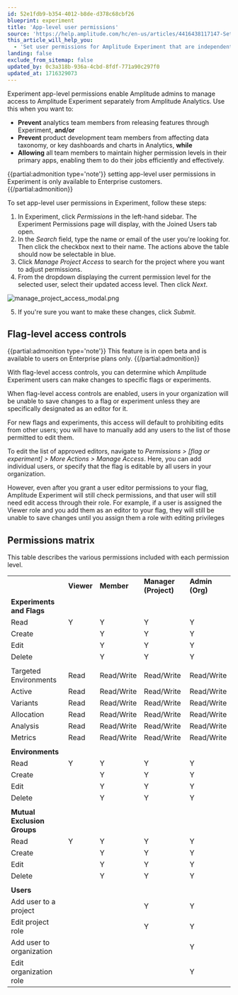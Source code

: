 ```yaml
---
id: 52e1fdb9-b354-4012-b8de-d378c68cbf26
blueprint: experiment
title: 'App-level user permissions'
source: 'https://help.amplitude.com/hc/en-us/articles/4416438117147-Set-app-level-user-permissions-in-Experiment'
this_article_will_help_you:
  - 'Set user permissions for Amplitude Experiment that are independent of and separate from those used in Amplitude Analytics'
landing: false
exclude_from_sitemap: false
updated_by: 0c3a318b-936a-4cbd-8fdf-771a90c297f0
updated_at: 1716329073
---
```

Experiment app-level permissions enable Amplitude admins to manage access to Amplitude Experiment separately from Amplitude Analytics. Use this when you want to:

* **Prevent** analytics team members from releasing features through Experiment, **and/or**
* **Prevent** product development team members from affecting data taxonomy, or key dashboards and charts in Analytics, **while**
* **Allowing** all team members to maintain higher permission levels in their primary apps, enabling them to do their jobs efficiently and effectively.

{{partial:admonition type='note'}}
 setting app-level user permissions in Experiment is only available to Enterprise customers. 
{{/partial:admonition}}

To set app-level user permissions in Experiment, follow these steps:

1. In Experiment, click *Permissions* in the left-hand sidebar. The Experiment Permissions page will display, with the Joined Users tab open.
2. In the *Search* field, type the name or email of the user you're looking for. Then click the checkbox next to their name. The actions above the table should now be selectable in blue.
3. Click *Manage Project Access* to search for the project where you want to adjust permissions.
4. From the dropdown displaying the current permission level for the selected user, select their updated access level. Then click *Next*.  
  
![manage_project_access_modal.png](/output/img/experiment/manage-project-access-modal-png.png)

5. If you're sure you want to make these changes, click *Submit*.

## Flag-level access controls

{{partial:admonition type='note'}}
This feature is in open beta and is available to users on Enterprise plans only.
{{/partial:admonition}}

With flag-level access controls, you can determine which Amplitude Experiment users can make changes to specific flags or experiments. 

When flag-level access controls are enabled, users in your organization will be unable to save changes to a flag or experiment unless they are specifically designated as an editor for it.

For new flags and experiments, this access will default to prohibiting edits from other users; you will have to manually add any users to the list of those permitted to edit them.

To edit the list of approved editors, navigate to *Permissions > [flag or experiment] > More Actions > Manage Access*. Here, you can add individual users, or specify that the flag is editable by all users in your organization.

However, even after you grant a user editor permissions to your flag, Amplitude Experiment will still check permissions, and that user will still need edit access through their role. For example, if a user is assigned the Viewer role and you add them as an editor to your flag, they will still be unable to save changes until you assign them a role with editing privileges

## Permissions matrix

This table describes the various permissions included with each permission level.

|  |  |  |  |  |
| --- | --- | --- | --- | --- |
|  | **Viewer** | **Member** | **Manager (Project)** | **Admin (Org)** |
| **Experiments and Flags** |  |  |  |  |
| Read | Y | Y | Y | Y |
| Create |  | Y | Y | Y |
| Edit |  | Y | Y | Y |
| Delete |  | Y | Y | Y |
|  |  |  |  |  |
| Targeted Environments | Read | Read/Write | Read/Write | Read/Write |
| Active | Read | Read/Write | Read/Write | Read/Write |
| Variants | Read | Read/Write | Read/Write | Read/Write |
| Allocation | Read | Read/Write | Read/Write | Read/Write |
| Analysis | Read | Read/Write | Read/Write | Read/Write |
| Metrics | Read | Read/Write | Read/Write | Read/Write |
|  |  |  |  |  |
| **Environments** |  |  |  |  |
| Read | Y | Y | Y | Y |
| Create |  | Y | Y | Y |
| Edit |  | Y | Y | Y |
| Delete |  | Y | Y | Y |
|  |  |  |  |  |
| **Mutual Exclusion Groups** |  |  |  |  |
| Read | Y | Y | Y | Y |
| Create |  | Y | Y | Y |
| Edit |  | Y | Y | Y |
| Delete |  | Y | Y | Y |
|  |  |  |  |  |
| **Users** |  |  |  |  |
| Add user to a project |  |  | Y | Y |
| Edit project role |  |  | Y | Y |
| Add user to organization |  |  |  | Y |
| Edit organization role |  |  |  | Y |